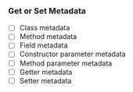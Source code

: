 ### Get or Set Metadata

-   [ ] Class metadata
-   [ ] Method metadata
-   [ ] Field metadata
-   [ ] Constructor parameter metadata
-   [ ] Method parameter metadata
-   [ ] Getter metadata
-   [ ] Setter metadata
